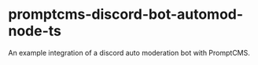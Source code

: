 # promptcms-discord-bot-automod-node-ts
An example integration of a discord auto moderation bot with PromptCMS. 
